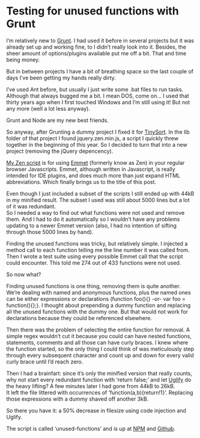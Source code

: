 <!--
  id: 2389
  description: Using Grunt to test 5000 lines of code for unused functions.
  date: 2013-08-08T12:48:56
  modified: 2014-05-06T12:37:37
  slug: testing-for-unused-functions-with-grunt
  type: post
  excerpt: <p>I&#8217;m relatively new to Grunt. I had used it before in several projects but it was already set up and working fine, to I didn&#8217;t really look into it. Besides, the sheer amount of options/plugins available put me off a bit. That and time being money.</p>
  categories: code, Javascript, jQuery
  tags: Javascript, Grunt, nodejs, npm
  metaDescription: Using Grunt to test 5000 lines of code for unused functions.
  metaTitle: Testing for unused functions with Grunt
  metaKeyword: unused functions
  inCv: 
  inPortfolio: 
  dateFrom: 
  dateTo: 
-->

# Testing for unused functions with Grunt

<p>I&#8217;m relatively new to <a title="Grunt website" href="http://gruntjs.com/">Grunt</a>. I had used it before in several projects but it was already set up and working fine, to I didn&#8217;t really look into it. Besides, the sheer amount of options/plugins available put me off a bit. That and time being money.</p>
<p><!--more--></p>
<p>But in between projects I have a bit of breathing space so the last couple of days I&#8217;ve been getting my hands really dirty.</p>
<p>I&#8217;ve used Ant before, but usually I just write some .bat files to run tasks. Although that always bugged me a bit. I mean DOS, come on&#8230; I used that thirty years ago when I first touched Windows and I&#8217;m still using it! But not any more (well a lot less anyway).</p>
<p>Grunt and Node are my new best friends.</p>
<p>So anyway, after Grunting a dummy project I fixed it for <a title="TinySort" href="http://tinysort.ronvalstar.nl">TinySort</a>. In the lib folder of that project I found jquery.zen.min.js, a script I quickly threw together in the beginning of this year. So I decided to turn that into a new project (removing the jQuery depencency).</p>
<p><a href="http://zen.ronvalstar.nl/">My Zen script</a> is for using <a title="Emmet website" href="http://emmet.io/">Emmet</a> (formerly know as Zen) in your regular browser Javascripts. Emmet, although written in Javascript, is really intended for IDE plugins, and does much more than just expand HTML abbreviations. Which finally brings us to the title of this post.</p>
<p>Even though I just included a subset of the scripts I still ended up with 44kB in my minified result. The subset I used was still about 5000 lines but a lot of it was redundant.<br />
So I needed a way to find out what functions were not used and remove them. And I had to do it automatically so I wouldn&#8217;t have any problems updating to a newer Emmet version (also, I had no intention of sifting through those 5000 lines by hand).</p>
<p>Finding the unused functions was tricky, but relatively simple. I injected a method call to each function telling me the line number it was called from. Then I wrote a test suite using every possible Emmet call that the script could encounter. This told me 274 out of 433 functions were not used.</p>
<p>So now what?</p>
<p>Finding unused functions is one thing, removing them is quite another. We&#8217;re dealing with named and anonymous functions, plus the named ones can be either expressions or declarations (function foo(){} -or- var foo = function(){};). I thought about prepending a dummy function and replacing all the unused functions with the dummy one. But that would not work for declarations because they could be referenced elsewhere.</p>
<p>Then there was the problem of selecting the entire function for removal. A simple regex wouldn&#8217;t cut it because you could can have nested functions, statements, comments and all those can have curly braces. I knew where the function started, so the only thing I could think of was meticulously step through every subsequent character and count up and down for every valid curly brace until I&#8217;d reach zero.</p>
<p>Then I had a brainfart: since it&#8217;s only the minified version that really counts, why not start every redundant function with &#8216;return false;&#8217; and let <a href="https://github.com/mishoo/UglifyJS">Uglify</a> do the heavy lifting? A few minutes later I had gone from 44kB to 26kB.<br />
It left the file littered with occurrences of &#8216;function(a,b){return!1}&#8217;. Replacing those expressions with a dummy shaved off another 3kB.</p>
<p>So there you have it: a 50% decrease in filesize using code injection and Uglify.</p>
<p>The script is called &#8216;unused-functions&#8217; and is up at <a title="NPM" href="https://npmjs.org/package/grunt-unused-functions" target="_blank">NPM</a> and <a href="https://github.com/Sjeiti/grunt-unused-functions">Github</a>.</p>